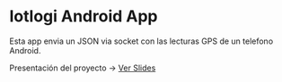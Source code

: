 Iotlogi Android App
===================


Esta app envia un JSON via socket con las lecturas GPS de un telefono Android.

Presentación del proyecto -> [Ver Slides](https://juliocesar.io/talks/2015-01-20-trazabilidad-en-cadenas-de-frio/)

